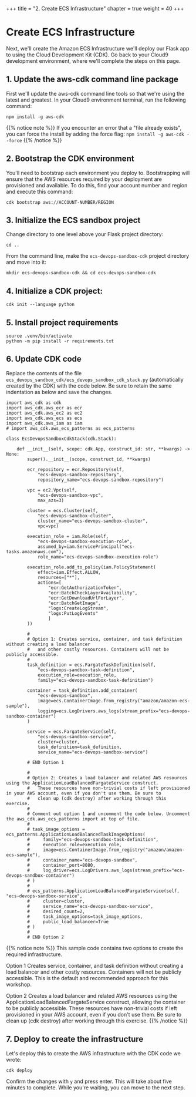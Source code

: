 +++
title = "2. Create ECS Infrastructure"
chapter = true
weight = 40
+++

# Create ECS Infrastructure

Next, we'll create the Amazon ECS Infrastructure we'll deploy our Flask app to using the Cloud Development Kit (CDK). Go back to your Cloud9 development environment, where we'll complete the steps on this page.

## 1. Update the aws-cdk command line package

First we'll update the aws-cdk command line tools so that we're using the latest and greatest. In your Cloud9 environment terminal, run the following command:

```
npm install -g aws-cdk
```

{{% notice note %}}
If you encounter an error that a "file already exists", you can force the install by adding the force flag: `npm install -g aws-cdk --force`
{{% /notice %}}

## 2. Bootstrap the CDK environment

You'll need to bootstrap each environment you deploy to. Bootstrapping will ensure that the AWS resources required by your deployment are provisioned and available. To do this, find your account number and region and execute this command:

```
cdk bootstrap aws://ACCOUNT-NUMBER/REGION
```

## 3. Initialize the ECS sandbox project
Change directory to one level above your Flask project directory:

```
cd ..
```

From the command line, make the `ecs-devops-sandbox-cdk` project directory and move into it:

```
mkdir ecs-devops-sandbox-cdk && cd ecs-devops-sandbox-cdk
```

## 4. Initialize a CDK project:

```
cdk init --language python 
```

## 5. Install project requirements

```
source .venv/bin/activate
python -m pip install -r requirements.txt
```

## 6. Update CDK code

Replace the contents of the file `ecs_devops_sandbox_cdk/ecs_devops_sandbox_cdk_stack.py` (automatically created by the CDK) with the code below. Be sure to retain the same indentation as below and save the changes.

```
import aws_cdk as cdk
import aws_cdk.aws_ecr as ecr
import aws_cdk.aws_ec2 as ec2
import aws_cdk.aws_ecs as ecs
import aws_cdk.aws_iam as iam
# import aws_cdk.aws_ecs_patterns as ecs_patterns

class EcsDevopsSandboxCdkStack(cdk.Stack):

    def __init__(self, scope: cdk.App, construct_id: str, **kwargs) -> None:
        super().__init__(scope, construct_id, **kwargs)

        ecr_repository = ecr.Repository(self,
            "ecs-devops-sandbox-repository",
            repository_name="ecs-devops-sandbox-repository")

        vpc = ec2.Vpc(self,
            "ecs-devops-sandbox-vpc",
            max_azs=3)

        cluster = ecs.Cluster(self,
            "ecs-devops-sandbox-cluster",
            cluster_name="ecs-devops-sandbox-cluster",
            vpc=vpc)

        execution_role = iam.Role(self,
            "ecs-devops-sandbox-execution-role",
            assumed_by=iam.ServicePrincipal("ecs-tasks.amazonaws.com"),
            role_name="ecs-devops-sandbox-execution-role")

        execution_role.add_to_policy(iam.PolicyStatement(
            effect=iam.Effect.ALLOW,
            resources=["*"],
            actions=[
                "ecr:GetAuthorizationToken",
                "ecr:BatchCheckLayerAvailability",
                "ecr:GetDownloadUrlForLayer",
                "ecr:BatchGetImage",
                "logs:CreateLogStream",
                "logs:PutLogEvents"
                ]
        ))

        #
        # Option 1: Creates service, container, and task definition without creating a load balancer
        #   and other costly resources. Containers will not be publicly accessible.
        #
        task_definition = ecs.FargateTaskDefinition(self,
            "ecs-devops-sandbox-task-definition",
            execution_role=execution_role,
            family="ecs-devops-sandbox-task-definition")

        container = task_definition.add_container(
            "ecs-devops-sandbox",
            image=ecs.ContainerImage.from_registry("amazon/amazon-ecs-sample"),
            logging=ecs.LogDrivers.aws_logs(stream_prefix="ecs-devops-sandbox-container")
        )

        service = ecs.FargateService(self,
            "ecs-devops-sandbox-service",
            cluster=cluster,
            task_definition=task_definition,
            service_name="ecs-devops-sandbox-service")

        # END Option 1

        #
        # Option 2: Creates a load balancer and related AWS resources using the ApplicationLoadBalancedFargateService construct.
        #   These resources have non-trivial costs if left provisioned in your AWS account, even if you don't use them. Be sure to
        #   clean up (cdk destroy) after working through this exercise.
        #
        # Comment out option 1 and uncomment the code below. Uncomment the aws_cdk.aws_ecs_patterns import at top of file.
        #
        # task_image_options = ecs_patterns.ApplicationLoadBalancedTaskImageOptions(
        #     family="ecs-devops-sandbox-task-definition",
        #     execution_role=execution_role,
        #     image=ecs.ContainerImage.from_registry("amazon/amazon-ecs-sample"),
        #     container_name="ecs-devops-sandbox",
        #     container_port=8080,
        #     log_driver=ecs.LogDrivers.aws_logs(stream_prefix="ecs-devops-sandbox-container")
        # )
        #
        # ecs_patterns.ApplicationLoadBalancedFargateService(self, "ecs-devops-sandbox-service",
        #     cluster=cluster,
        #     service_name="ecs-devops-sandbox-service",
        #     desired_count=2,
        #     task_image_options=task_image_options,
        #     public_load_balancer=True
        # )
        #
        # END Option 2
```

{{% notice note %}}
This sample code contains two options to create the required infrastructure.

Option 1 Creates service, container, and task definition without creating a load balancer and other costly resources. Containers will not be publicly accessible. This is the default and recommended approach for this workshop.

Option 2 Creates a load balancer and related AWS resources using the ApplicationLoadBalancedFargateService construct, allowing the container to be publicly accessible. These resources have non-trivial costs if left provisioned in your AWS account, even if you don't use them. Be sure to clean up (cdk destroy) after working through this exercise.
{{% /notice %}}

## 7. Deploy to create the infrastructure

Let's deploy this to create the AWS infrastructure with the CDK code we wrote:

```
cdk deploy
```

Confirm the changes with `y` and press enter. This will take about five minutes to complete. While you're waiting, you can move to the next step.
